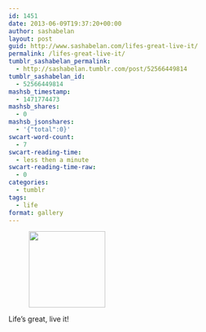 ```yaml
---
id: 1451
date: 2013-06-09T19:37:20+00:00
author: sashabelan
layout: post
guid: http://www.sashabelan.com/lifes-great-live-it/
permalink: /lifes-great-live-it/
tumblr_sashabelan_permalink:
  - http://sashabelan.tumblr.com/post/52566449814
tumblr_sashabelan_id:
  - 52566449814
mashsb_timestamp:
  - 1471774473
mashsb_shares:
  - 0
mashsb_jsonshares:
  - '{"total":0}'
swcart-word-count:
  - 7
swcart-reading-time:
  - less then a minute
swcart-reading-time-raw:
  - 0
categories:
  - tumblr
tags:
  - life
format: gallery
---
```

<div id='gallery-438' class='gallery galleryid-1451 gallery-columns-3 gallery-size-thumbnail'>
  <figure class='gallery-item'> 
  
  <div class='gallery-icon landscape'>
    <a href='http://www.sashabelan.ru/lifes-great-live-it/attachment/1452/'><img width="150" height="150" src="http://www.sashabelan.ru/wp-content/uploads/2013/06/tumblr_mo5569Befi1qarj97o1_500-150x150.gif" class="attachment-thumbnail size-thumbnail" alt="" /></a>
  </div></figure>
</div>

Life&rsquo;s great, live it!